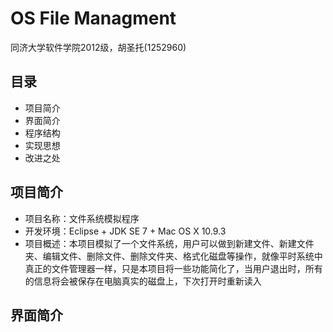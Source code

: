 OS File Managment
=================

同济大学软件学院2012级，胡圣托(1252960)

## 目录

- 项目简介
- 界面简介
- 程序结构
- 实现思想
- 改进之处

## 项目简介

- 项目名称：文件系统模拟程序
- 开发环境：Eclipse + JDK SE 7 + Mac OS X 10.9.3
- 项目概述：本项目模拟了一个文件系统，用户可以做到新建文件、新建文件夹、编辑文件、删除文件、删除文件夹、格式化磁盘等操作，就像平时系统中真正的文件管理器一样，只是本项目将一些功能简化了，当用户退出时，所有的信息将会被保存在电脑真实的磁盘上，下次打开时重新读入

## 界面简介
